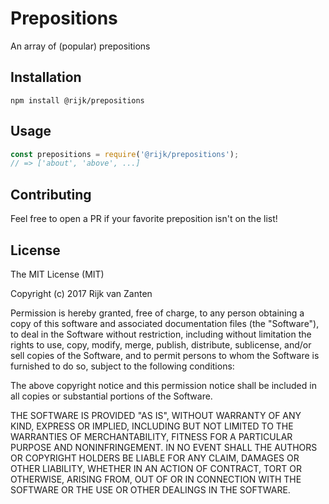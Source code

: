 # Prepositions
An array of (popular) prepositions

## Installation

```
npm install @rijk/prepositions
```

## Usage
```js
const prepositions = require('@rijk/prepositions');
// => ['about', 'above', ...]
```

## Contributing
Feel free to open a PR if your favorite preposition isn't on the list!
 
## License
The MIT License (MIT)

Copyright (c) 2017 Rijk van Zanten

Permission is hereby granted, free of charge, to any person obtaining a copy of this software and associated documentation files (the "Software"), to deal in the Software without restriction, including without limitation the rights to use, copy, modify, merge, publish, distribute, sublicense, and/or sell copies of the Software, and to permit persons to whom the Software is furnished to do so, subject to the following conditions:

The above copyright notice and this permission notice shall be included in all copies or substantial portions of the Software.

THE SOFTWARE IS PROVIDED "AS IS", WITHOUT WARRANTY OF ANY KIND, EXPRESS OR IMPLIED, INCLUDING BUT NOT LIMITED TO THE WARRANTIES OF MERCHANTABILITY, FITNESS FOR A PARTICULAR PURPOSE AND NONINFRINGEMENT. IN NO EVENT SHALL THE AUTHORS OR COPYRIGHT HOLDERS BE LIABLE FOR ANY CLAIM, DAMAGES OR OTHER LIABILITY, WHETHER IN AN ACTION OF CONTRACT, TORT OR OTHERWISE, ARISING FROM, OUT OF OR IN CONNECTION WITH THE SOFTWARE OR THE USE OR OTHER DEALINGS IN THE SOFTWARE.
